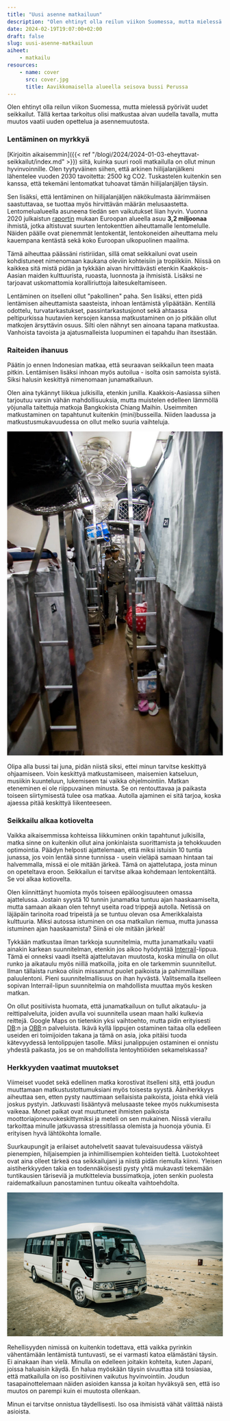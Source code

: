 ```yaml
---
title: "Uusi asenne matkailuun"
description: "Olen ehtinyt olla reilun viikon Suomessa, mutta mielessä pyörivät uudet seikkailut. Tällä kertaa tarkoitus olisi matkustaa aivan uudella tavalla, mutta muutos vaatii uuden opettelua."
date: 2024-02-19T19:07:00+02:00
draft: false
slug: uusi-asenne-matkailuun
aiheet:
    - matkailu
resources:
    - name: cover
      src: cover.jpg
      title: Aavikkomaisella alueella seisova bussi Perussa
---
```


Olen ehtinyt olla reilun viikon Suomessa, mutta mielessä pyörivät uudet seikkailut. Tällä kertaa tarkoitus olisi matkustaa aivan uudella tavalla, mutta muutos vaatii uuden opettelua ja asennemuutosta.
<!--more-->

### Lentäminen on myrkkyä
[Kirjoitin aikaisemmin]({{< ref "/blogi/2024/2024-01-03-eheyttavat-seikkailut/index.md" >}}) siitä, kuinka suuri rooli matkailulla on ollut minun hyvinvoinnille. Olen tyytyväinen siihen, että arkinen hiilijalanjälkeni lähentelee vuoden 2030 tavoitetta: 2500 kg CO2. Tuskastelen kuitenkin sen kanssa, että tekemäni lentomatkat tuhoavat tämän hiilijalanjäljen täysin.

Sen lisäksi, että lentäminen on hiilijalanjäljen näkökulmasta äärimmäisen saastuttavaa, se tuottaa myös hirvittävän määrän melusaastetta. Lentomelualueella asuneena tiedän sen vaikutukset liian hyvin. Vuonna 2020 julkaistun [raportin](https://www.europarl.europa.eu/RegData/etudes/STUD/2020/650787/IPOL_STU(2020)650787_EN.pdf) mukaan Euroopan alueella asuu **3,2 miljoonaa** ihmistä, jotka altistuvat suurten lentokenttien aiheuttamalle lentomelulle. Näiden päälle ovat pienemmät lentokentät, lentokoneiden aiheuttama melu kauempana kentästä sekä koko Euroopan ulkopuolinen maailma.
 
Tämä aiheuttaa päässäni ristiriidan, sillä omat seikkailuni ovat usein kohdistuneet nimenomaan kaukana oleviin kohteisiin ja tropiikkiin. Niissä on kaikkea sitä mistä pidän ja tykkään aivan hirvittävästi etenkin Kaakkois-Aasian maiden kulttuurista, ruoasta, luonnosta ja ihmisistä. Lisäksi ne tarjoavat uskomattomia koralliriuttoja laitesukeltamiseen. 

Lentäminen on itselleni ollut "pakollinen" paha. Sen lisäksi, etten pidä lentämisen aiheuttamista saasteista, inhoan lentämistä ylipäätään. Kentillä odottelu, turvatarkastukset, passintarkastusjonot sekä ahtaassa peltipurkissa huutavien kersojen kanssa matkustaminen on jo pitkään ollut matkojen ärsyttävin osuus. Silti olen nähnyt sen ainoana tapana matkustaa. Vanhoista tavoista ja ajatusmalleista luopuminen ei tapahdu ihan itsestään.

### Raiteiden ihanuus
Päätin jo ennen Indonesian matkaa, että seuraavan seikkailun teen maata pitkin. Lentämisen lisäksi inhoan myös autoilua - isolta osin samoista syistä. Siksi halusin keskittyä nimenomaan junamatkailuun.

Olen aina tykännyt liikkua julkisilla, etenkin junilla. Kaakkois-Aasiassa siihen tarjoutuu varsin vähän mahdollisuuksia, mutta muistelen edelleen lämmöllä yöjunalla taitettuja matkoja Bangkokista Chiang Maihin. Useimmiten matkustaminen on tapahtunut kuitenkin (mini)busseilla. Niiden laadussa ja matkustusmukavuudessa on ollut melko suuria vaihteluja.

![Kapea junan vaunu, jonka penkeistä on tehty nukkumisalueet.](juna.jpg "Bangkokin ja Chiang Main välisessä junassa penkit levittyivät alasängyiksi ja yläsänky vedettiin alas katonrajasta. Yksityisyyttä tarjosi eteen vedettävä verho. Kaoottisesti näkymästä huolimatta matka oli oikein leppoisa!")

Olipa alla bussi tai juna, pidän niistä siksi, ettei minun tarvitse keskittyä ohjaamiseen. Voin keskittyä matkustamiseen, maisemien katseluun, musiikin kuunteluun, lukemiseen tai vaikka ohjelmointiin. Matkan eteneminen ei ole riippuvainen minusta. Se on rentouttavaa ja paikasta toiseen siirtymisestä tulee osa matkaa. Autolla ajaminen ei sitä tarjoa, koska ajaessa pitää keskittyä liikenteeseen.

### Seikkailu alkaa kotiovelta
Vaikka aikaisemmissa kohteissa liikkuminen onkin tapahtunut julkisilla, matka sinne on kuitenkin ollut aina jonkinlaista suorittamista ja tehokkuuden optimointia. Päädyn helposti ajattelemaan, että miksi istuisin 10 tuntia junassa, jos voin lentää sinne tunnissa - usein vieläpä samaan hintaan tai halvemmalla, missä ei ole mitään järkeä. Tämä on ajattelutapa, josta minun on opeteltava eroon. Seikkailun ei tarvitse alkaa kohdemaan lentokentältä. Se voi alkaa kotiovelta.

Olen kiinnittänyt huomiota myös toiseen epäloogisuuteen omassa ajattelussa. Jostain syystä 10 tunnin junamatka tuntuu ajan haaskaamiselta, mutta samaan aikaan olen tehnyt useita road trippejä autolla. Netissä on läjäpäin tarinoita road tripeistä ja se tuntuu olevan osa Amerikkalaista kulttuuria. Miksi autossa istuminen on osa matkailun riemua, mutta junassa istuminen ajan haaskaamista? Siinä ei ole mitään järkeä!
 
Tykkään matkustaa ilman tarkkoja suunnitelmia, mutta junamatkailu vaatii ainakin karkean suunnitelman, etenkin jos aikoo hyödyntää [Interrail](https://www.interrail.eu/)-lippua. Tämä ei onneksi vaadi itseltä ajattelutavan muutosta, koska minulla on ollut runko ja aikataulu myös niillä matkoilla, joita en ole tarkemmin suunnitellut. Ilman tällaista runkoa olisin missannut puolet paikoista ja pahimmillaan paluulentoni. Pieni suunnitelmallisuus on ihan hyvästä. Valitsemalla itselleen sopivan Interrail-lipun suunnitelmia on mahdollista muuttaa myös kesken matkan.

On ollut positiivista huomata, että junamatkailuun on tullut aikataulu- ja reittipalveluita, joiden avulla voi suunnitella usean maan halki kulkevia reittejä. Google Maps on tietenkin yksi vaihtoehto, mutta pidin erityisesti [DB](https://int.bahn.de/en):n ja [OBB](https://fahrplan.oebb.at/webapp/?language=en_GB):n palveluista. Ikävä kyllä lippujen ostaminen taitaa olla edelleen useiden eri toimijoiden takana ja tämä on asia, joka pitäisi tuoda kätevyydessä lentolippujen tasolle. Miksi junalippujen ostaminen ei onnistu yhdestä paikasta, jos se on mahdollista lentoyhtiöiden sekamelskassa?

### Herkkyyden vaatimat muutokset
Viimeiset vuodet sekä edellinen matka korostivat itselleni sitä, että joudun muuttamaan matkustustottumuksiani myös toisesta syystä. Ääniherkkyys aiheuttaa sen, etten pysty nauttimaan sellaisista paikoista, joista ehkä vielä joskus pystyin. Jatkuvasti lisääntyvä melusaaste tekee myös nukkumisesta vaikeaa. Monet paikat ovat muuttuneet ihmisten paikoista moottoriajoneuvokeskittymiksi ja meteli on sen mukainen. Niissä vierailu tarkoittaa minulle jatkuvassa stressitilassa olemista ja huonoja yöunia. Ei erityisen hyvä lähtökohta lomalle.

Suurkaupungit ja erilaiset autohelvetit saavat tulevaisuudessa väistyä pienempien, hiljaisempien ja inhimillisempien kohteiden tieltä. Luotokohteet ovat aina olleet tärkeä osa seikkailujani ja niistä pidän riemulla kiinni. Yleisen aistiherkkyyden takia en todennäköisesti pysty yhtä mukavasti tekemään tuntikausien täriseviä ja mutkittelevia bussimatkoja, joten senkin puolesta raidematkailuun panostaminen tuntuu oikealta vaihtoehdolta.

![Aavikkomaisella alueella seisova bussi Perussa](cover.jpg "Busseissa on tullut vietettyä matkoilla pitkät tovit. Tämä bussi kuljetti minua Perussa. Voi olla, etteivät samanlaiset matka onnistu enää.")

Rehellisyyden nimissä on kuitenkin todettava, että vaikka pyrinkin vähentämään lentämistä tuntuvasti, se ei varmasti katoa elämästäni täysin. Ei ainakaan ihan vielä. Minulla on edelleen joitakin kohteita, kuten Japani, joissa haluaisin käydä. En halua myöskään täysin sivuuttaa sitä tosiasiaa, että matkailulla on iso positiivinen vaikutus hyvinvointiin. Joudun tasapainottelemaan näiden asioiden kanssa ja koitan hyväksyä sen, että iso muutos on parempi kuin ei muutosta ollenkaan.

Minun ei tarvitse onnistua täydellisesti. Iso osa ihmisistä vähät välittää näistä asioista.
